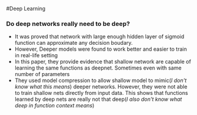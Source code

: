 #Deep Learning

### Do deep networks really need to be deep?
- It was proved that network with large enough hidden layer of sigmoid function can approximate any decision boudary.
- However, Deeper models were found to work better and easier to train in real-life setting
- In this paper, they provide evidence that shallow network are capable of learning the same functions as deepnet. Sometimes even with same number of parameters
- They used model compression to allow shallow model to mimic(*I don't know what this means*) deeper networks. However, they were not able to train shallow nets directly from input data. This shows that functions learned by deep nets are really not that deep(*I also don't know what deep in function context means*)

